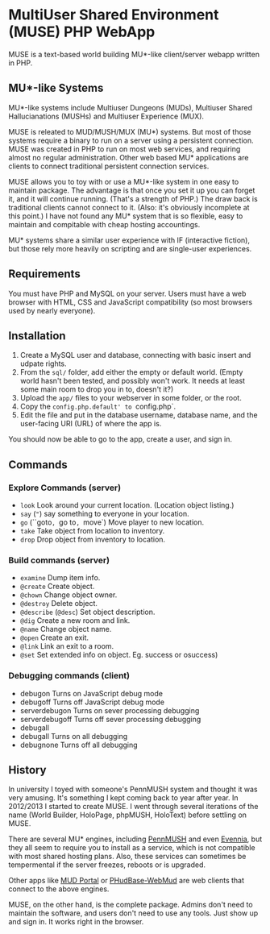 # MultiUser Shared Environment (MUSE) PHP WebApp
MUSE is a text-based world building MU*-like client/server webapp written in PHP.

## MU*-like Systems

MU*-like systems include Multiuser Dungeons (MUDs), Multiuser Shared Hallucianations (MUSHs) and Multiuser Experience (MUX).

MUSE is releated to MUD/MUSH/MUX (MU*) systems. But most of those systems require a binary to run on a server using a persistent connection. MUSE was created in PHP to run on most web services, and requiring almost no regular administration. Other web based MU* applications are clients to connect traditional persistent connection services.

MUSE allows you to toy with or use a MU*-like system in one easy to maintain package. The advantage is that once you set it up you can forget it, and it will continue running. (That's a strength of PHP.) The draw back is traditional clients cannot connect to it. (Also: it's obviously incomplete at this point.) I have not found any MU* system that is so flexible, easy to maintain and compitable with cheap hosting accountings.

MU* systems share a similar user experience with IF (interactive fiction), but those rely more heavily on scripting and are single-user experiences.

## Requirements

You must have PHP and MySQL on your server. Users must have a web browser with HTML, CSS and JavaScript compatibility (so most browsers used by nearly everyone).

## Installation

1. Create a MySQL user and database, connecting with basic insert and udpate rights.
2. From the `sql/` folder, add either the empty or default world. (Empty world hasn't been tested, and possibly won't work. It needs at least some main room to drop you in to, doesn't it?)
3. Upload the `app/` files to your webserver in some folder, or the root.
4. Copy the `config.php.default' to `config.php`.
5. Edit the file and put in the database username, database name, and the user-facing URI (URL) of where the app is.

You should now be able to go to the app, create a user, and sign in.

## Commands

### Explore Commands (server)

* `look` Look around your current location. (Location object listing.) 
* `say` (`"`) say something to everyone in your location.
* `go` (``goto`, `go to`, `move`) Move player to new location.
* `take` Take object from location to inventory.
* `drop` Drop object from inventory to location.

### Build commands (server)
* `examine` Dump item info.
* `@create` Create object.
* `@chown` Change object owner.
* `@destroy` Delete object.
* `@describe` (`@desc`) Set object description.
* `@dig` Create a new room and link.
* `@name` Change object name.
* `@open` Create an exit.
* `@link` Link an exit to a room.
* `@set` Set extended info on object. Eg. success or osuccess)

### Debugging commands (client)

* debugon Turns on JavaScript debug mode
* debugoff Turns off JavaScript debug mode
* serverdebugon Turns on sever processing debugging
* serverdebugoff Turns off sever processing debugging
* debugall
* debugall Turns on all debugging
* debugnone Turns off all debugging

## History

In university I toyed with someone's PennMUSH system and thought it was very amusing. It's something I kept coming back to year after year. In 2012/2013 I started to create MUSE. I went through several iterations of the name (World Builder, HoloPage, phpMUSH, HoloText) before settling on MUSE.

There are several MU* engines, including [PennMUSH](http://www.pennmush.org/) and even [Evennia](http://www.evennia.com/), but they all seem to require you to install as a service, which is not compatible with most shared hosting plans. Also, these services can sometimes be tempermental if the server freezes, reboots or is upgraded.

Other apps like [MUD Portal](http://www.mudportal.com/) or [PHudBase-WebMud](http://www.phudbase.com/webmud.php) are web clients that connect to the above engines.

MUSE, on the other hand, is the complete package. Admins don't need to maintain the software, and users don't need to use any tools. Just show up and sign in. It works right in the browser.
